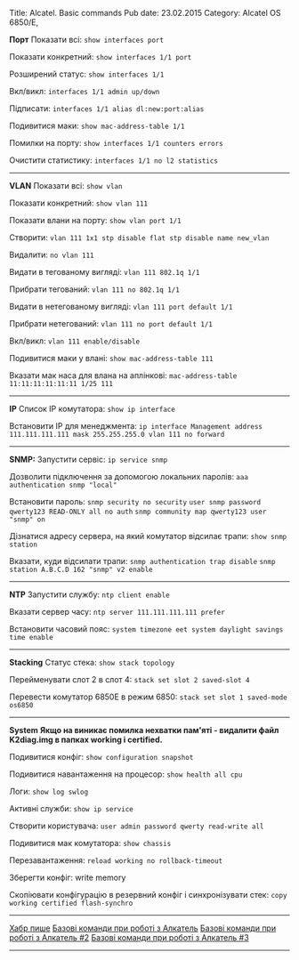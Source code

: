 Title: Alcatel. Basic commands
Pub date: 23.02.2015
Category: Alcatel OS 6850/E, 

**Порт**
Показати всі:
`show interfaces port`

Показати конкретний:
`show interfaces 1/1 port`

Розширений статус:
`show interfaces 1/1`

Вкл/викл:
`interfaces 1/1 admin up/down`

Підписати:
`interfaces 1/1 alias dl:new:port:alias`

Подивитися маки:
`show mac-address-table 1/1`

Помилки на порту:
`show interfaces 1/1 counters errors `

Очистити статистику:
`interfaces 1/1 no l2 statistics`

-----

**VLAN**
Показати всі:
`show vlan`

Показати конкретний:
`show vlan 111`

Показати влани на порту:
`show vlan port 1/1`

Створити:
`vlan 111 1x1 stp disable flat stp disable name new_vlan`

Видалити:
`no vlan 111`

Видати в тегованому вигляді:
`vlan 111 802.1q 1/1`

Прибрати тегований:
`vlan 111 no 802.1q 1/1`

Видати в нетегованому вигляді:
`vlan 111 port default 1/1`

Прибрати нетегований:
`vlan 111 no port default 1/1`

Вкл/викл:
`vlan 111 enable/disable`

Подивитися маки у влані:
`show mac-address-table 111`

Вказати мак наса для влана на аплінкові:
`mac-address-table 11:11:11:11:11:11 1/25 111 `

-----

**IP**
Список IP комутатора:
`show ip interface`

Встановити IP для менеджмента:
`ip interface Management address 111.111.111.111 mask 255.255.255.0 vlan 111 no forward`

-----

**SNMP:**
Запустити сервіс:
`ip service snmp`

Дозволити підключення за допомогою локальних паролів:
`aaa authentication snmp "local"`

Встановити пароль:
`snmp security no security`
`user snmp password qwerty123 READ-ONLY all no auth`
`snmp community map qwerty123 user "snmp" on`

Дізнатися адресу сервера, на який комутатор відсилає трапи:
`show snmp station`

Вказати, куди відсилати трапи:
`snmp authentication trap disable`
`snmp station A.B.C.D 162 "snmp" v2 enable`

-----

**NTP**
Запустити службу:
`ntp client enable`

Вказати сервер часу:
`ntp server 111.111.111.111 prefer `

Встановити часовий пояс:
`system timezone eet
system daylight savings time enable`

-----

**Stacking**
Статус стека:
`show stack topology`

Перейменувати слот 2 в слот 4:
`stack set slot 2 saved-slot 4`

Перевести комутатор 6850Е в режим 6850:
`stack set slot 1 saved-mode os6850`

-----

**System**
**Якщо на виникає помилка нехватки пам'яті - видалити файл K2diag.img в папках working і certified.**

Подивитися конфіг:
`show configuration snapshot `

Подивитися навантаження на процесор:
`show health all cpu`

Логи:
`show log swlog`

Активні служби:
`show ip service`

Створити користувача:
`user admin password qwerty read-write all`

Подивитися мак комутатора:
`show chassis`

Перезавантаження:
`reload working no rollback-timeout `

Зберегти конфіг:
write memory

Скопіювати конфігурацію в резервний конфіг і синхронізувати стек:
`copy working certified flash-synchro`

-----

<a title="Пишуть люди" href="http://habrahabr.ru/sandbox/64738/">Хабр пише</a>
<a title="Пишуть люди" href="http://it-notepad.ru/%D0%B1%D0%B0%D0%B7%D0%BE%D0%B2%D1%8B%D0%B5-%D0%BA%D0%BE%D0%BC%D0%B0%D0%BD%D0%B4%D1%8B-%D0%BF%D1%80%D0%B8-%D1%80%D0%B0%D0%B1%D0%BE%D1%82%D0%B5-%D1%81-alcatel.html" target="_blank" rel="noopener noreferrer">Базові команди при роботі з Алкатель</a>
<a title="Пишуть люди" href="http://www.latouche.info/admin/user_guides/omniswitch.html" target="_blank" rel="noopener noreferrer">Базові команди при роботі з Алкатель #2</a>
<a title="Пишуть люди" href="http://aboutnetworkblog.blogspot.com/2013/05/alcatel-omniswitch.html" target="_blank" rel="noopener noreferrer">Базові команди при роботі з Алкатель #3</a>

-----